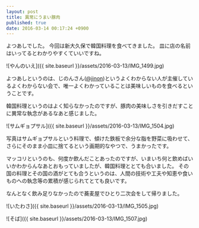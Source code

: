 ```yaml
---
layout: post
title: 異常にうまい豚肉
published: true
date: 2016-03-14 00:17:24 +0900
---
```


よつあしでした。
今回は新大久保で韓国料理を食べてきました。
皿に店の名前はいってるとわかりやすくていいですね。

![やんのいえ]({{ site.baseurl }}/assets/2016-03-13/IMG_1499.jpg)

よつあしというのは、じのんさん([@jinon](https://twitter.com/jinon))というよくわからない人が主催しているよくわからない会で、唯一よくわかっていることは美味しいものを食べるということです。

韓国料理というのはよく知らなかったのですが、豚肉の美味しさを引きだすことに異常な執念があるなあと感じました。

![サムギョプサル]({{ site.baseurl }}/assets/2016-03-13/IMG_1504.jpg)

写真はサムギョプサルという料理で、傾けた鉄板で余分な脂を野菜に吸わせて、さらにそのまま小皿に捨てるという画期的なやつで、うまかったです。

マッコリというのも、何度か飲んだことあったのですが、いまいち何と飲めばいいかわからんなあとおもっていましたが、韓国料理ととても合いました。
その国の料理とその国の酒がとても合うというのは、人間の技術や工夫や知恵や食いものへの執念等の累積が感じられてとても良いです。

なんとなく飲み足りなかったので蕎麦屋でひとり二次会をして帰りました。

![いたわさ]({{ site.baseurl }}/assets/2016-03-13/IMG_1505.jpg)

![そば]({{ site.baseurl }}/assets/2016-03-13/IMG_1507.jpg)

